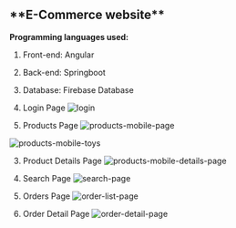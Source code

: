 <h2>**E-Commerce website**</h2>

**Programming languages used:**
  1. Front-end: Angular
  2. Back-end: Springboot
  3. Database: Firebase Database

1. Login Page
![login](https://github.com/Suvam-Mondal/e-commerce-website/assets/14257800/106ed5c3-ca20-4a9d-82c2-93a09cd6a87c)

2. Products Page
![products-mobile-page](https://github.com/Suvam-Mondal/e-commerce-website/assets/14257800/a43684dc-6b04-4ba7-8fc7-b5af97d6f7c9)

![products-mobile-toys](https://github.com/Suvam-Mondal/e-commerce-website/assets/14257800/4ddf2270-dbf9-4b47-ae48-c0fe912d25b6)

3. Product Details Page
![products-mobile-details-page](https://github.com/Suvam-Mondal/e-commerce-website/assets/14257800/0e76f4fb-2cb6-4317-99d3-d5b23fd9659e)

4. Search Page
![search-page](https://github.com/Suvam-Mondal/e-commerce-website/assets/14257800/3b37222f-5bc9-4b8a-8ab1-5e3d83bc02d2)

5. Orders Page
![order-list-page](https://github.com/Suvam-Mondal/e-commerce-website/assets/14257800/120b2eda-0d77-4319-a96d-ca565a4bd497)

6. Order Detail Page
![order-detail-page](https://github.com/Suvam-Mondal/e-commerce-website/assets/14257800/f56cfa9e-9caa-493c-a0a2-073399a8039d)
